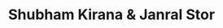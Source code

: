 ---
title: "Shubham Kirana & Janral Stor"
url: /gourjhamar/shubham-kirana-and-janral-stor/
shop: supermarket
---